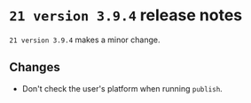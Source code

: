 # `21 version 3.9.4` release notes

`21 version 3.9.4` makes a minor change.

## Changes
- Don't check the user's platform when running `publish`.

